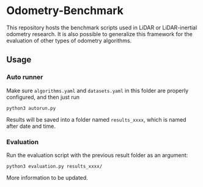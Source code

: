 # Odometry-Benchmark
This repository hosts the benchmark scripts used in LiDAR or LiDAR-inertial odometry research.
It is also possible to generalize this framework for the evaluation of other types of odometry algorithms.

## Usage
### Auto runner
Make sure `algorithms.yaml` and `datasets.yaml` in this folder are properly configured, and then just run
```
python3 autorun.py
```
Results will be saved into a folder named `results_xxxx`, which is named after date and time.
### Evaluation
Run the evaluation script with the previous result folder as an argument:
```
python3 evaluation.py results_xxxx/
```

More information to be updated.
